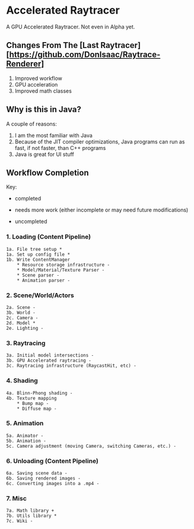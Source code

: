 # Accelerated Raytracer

A GPU Accelerated Raytracer. Not even in Alpha yet.

## Changes From The [Last Raytracer][https://github.com/DonIsaac/Raytrace-Renderer]
1. Improved workflow
2. GPU acceleration
3. Improved math classes
## Why is this in Java?

A couple of reasons:
1) I am the most familiar with Java
2) Because of the JIT compiler optimizations, Java programs can run as fast, if not faster, than C++ programs
3) Java is great for UI stuff

## Workflow Completion

Key:
+ completed
* needs more work (either incomplete or may need future modifications)
- uncompleted

### 1. Loading (Content Pipeline)
	1a. File tree setup *
	1a. Set up config file *
	1b. Write ContentManager
		* Resource storage infrastructure -
		* Model/Material/Texture Parser -
		* Scene parser -
		* Animation parser -
		
### 2. Scene/World/Actors 
	2a. Scene -
	3b. World -
	2c. Camera -
	2d. Model *
	2e. Lighting -
	
### 3. Raytracing
	3a. Initial model intersections -
	3b. GPU Accelerated raytracing -
	3c. Raytracing infrastructure (RaycastHit, etc) -
	
### 4. Shading
	4a. Blinn-Phong shading -
	4b. Texture mapping
		* Bump map -
		* Diffuse map -

### 5. Animation
	5a. Animator -
	5b. Animation -
	5c. Camera adjustment (moving Camera, switching Cameras, etc.) -

### 6. Unloading (Content Pipeline)
	6a. Saving scene data -
	6b. Saving rendered images -
	6c. Converting images into a .mp4 -

### 7. Misc
	7a. Math library +
	7b. Utils library *
	7c. Wiki -

